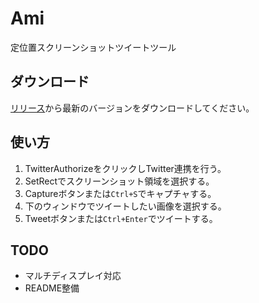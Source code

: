 # Ami
定位置スクリーンショットツイートツール

## ダウンロード

[リリース](https://github.com/yaegaki/Ami/releases)から最新のバージョンをダウンロードしてください。

## 使い方

1. TwitterAuthorizeをクリックしTwitter連携を行う。
2. SetRectでスクリーンショット領域を選択する。
3. Captureボタンまたは`Ctrl+S`でキャプチャする。
4. 下のウィンドウでツイートしたい画像を選択する。
5. Tweetボタンまたは`Ctrl+Enter`でツイートする。

## TODO

- マルチディスプレイ対応
- README整備

